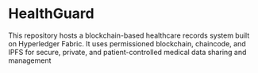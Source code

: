 # HealthGuard
This repository hosts a blockchain-based healthcare records system built on Hyperledger Fabric. It uses permissioned blockchain, chaincode, and IPFS for secure, private, and patient-controlled medical data sharing and management
